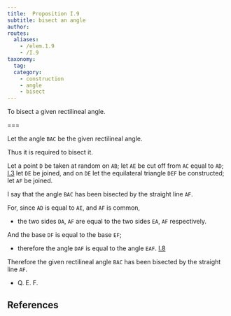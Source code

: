 ```yaml
---
title:  Proposition I.9
subtitle: bisect an angle
author:
routes:
  aliases:
    - /elem.1.9
    - /I.9
taxonomy:
  tag:
  category:
    - construction
    - angle
    - bisect
---
```


To bisect a given rectilineal angle.

===

Let the angle `BAC` be the given rectilineal angle.

Thus it is required to bisect it.

Let a point `D` be taken at random on `AB`; let `AE` be cut off from `AC` equal to `AD`; [I.3] let `DE` be joined, and on `DE` let the equilateral triangle `DEF` be constructed; let `AF` be joined. 

I say that the angle `BAC` has been bisected by the straight line `AF`.

For, since `AD` is equal to `AE`, and `AF` is common, 

- the two sides `DA`, `AF` are equal to the two sides `EA`, `AF` respectively.

And the base `DF` is equal to the base `EF`; 

- therefore the angle `DAF` is equal to the angle `EAF`. [I.8]

Therefore the given rectilineal angle `BAC` has been bisected by the straight line `AF`.

- Q. E. F.

## References

[I.3]: /elem.1.3 "Book 1 - Proposition 3"
[I.8]: /elem.1.8 "Book 1 - Proposition 8"

